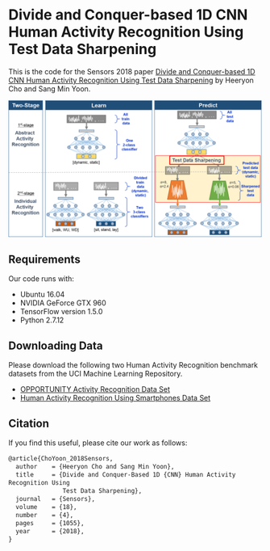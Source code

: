 # Divide and Conquer-based 1D CNN Human Activity Recognition Using Test Data Sharpening
This is the code for the Sensors 2018 paper [Divide and Conquer-based 1D CNN Human Activity Recognition Using Test Data Sharpening](http://www.mdpi.com/1424-8220/18/4/1055) by Heeryon Cho and Sang Min Yoon. 

![](https://github.com/heeryoncho/sensors2018cnnhar/blob/master/fig_overview.png)

## Requirements
Our code runs with:
* Ubuntu 16.04
* NVIDIA GeForce GTX 960
* TensorFlow version 1.5.0
* Python 2.7.12

## Downloading Data
Please download the following two Human Activity Recognition benchmark datasets from the UCI Machine Learning Repository.
* [OPPORTUNITY Activity Recognition Data Set](https://archive.ics.uci.edu/ml/datasets/opportunity+activity+recognition#)
* [Human Activity Recognition Using Smartphones Data Set](https://archive.ics.uci.edu/ml/datasets/human+activity+recognition+using+smartphones)

## Citation
If you find this useful, please cite our work as follows:
```
@article{ChoYoon_2018Sensors,
  author    = {Heeryon Cho and Sang Min Yoon},
  title     = {Divide and Conquer-Based 1D {CNN} Human Activity Recognition Using 
               Test Data Sharpening},
  journal   = {Sensors},
  volume    = {18},
  number    = {4},
  pages     = {1055},
  year      = {2018},
}
```
